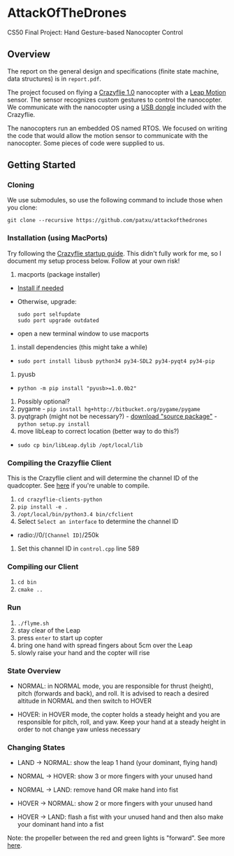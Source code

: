 # AttackOfTheDrones
CS50 Final Project: Hand Gesture-based Nanocopter Control

## Overview

The report on the general design and specifications (finite state machine, data structures) is in `report.pdf`.

The project focused on flying a [Crazyflie 1.0](https://www.bitcraze.io/crazyflie/) nanocopter with a [Leap Motion](https://www.leapmotion.com/) sensor. The sensor recognizes custom gestures to control the nanocopter. We communicate with the nanocopter using a [USB dongle](https://www.bitcraze.io/2012/02/the-crazyradio-dongle/) included with the Crazyflie.

The nanocopters run an embedded OS named RTOS. We focused on writing the code that would allow the motion sensor to communicate with the nanocopter. Some pieces of code were supplied to us.

## Getting Started

### Cloning
We use submodules, so use the following command to include those when you clone:
```
git clone --recursive https://github.com/patxu/attackofthedrones
```

### Installation (using MacPorts)
Try following the [Crazyflie startup guide](https://github.com/bitcraze/crazyflie-clients-python/blob/master/README.md). This didn't fully work for me, so I document my setup process below. Follow at your own risk!
1. macports (package installer)
  - [Install if needed](http://www.macports.org/install.php)
  - Otherwise, upgrade:
  
    ```
    sudo port selfupdate
    sudo port upgrade outdated
    ```
  - open a new terminal window to use macports
1. install dependencies (this might take a while)
  - `sudo port install libusb python34 py34-SDL2 py34-pyqt4 py34-pip`
1. pyusb
  - `python -m pip install "pyusb>=1.0.0b2"`
1. Possibly optional?
  1. pygame
    - `pip install hg+http://bitbucket.org/pygame/pygame`
  1. pyqtgraph (might not be necessary?)
    - [download "source package"](http://www.pyqtgraph.org/)
    - `python setup.py install`
1. move libLeap to correct location (better way to do this?)
  - `sudo cp bin/libLeap.dylib /opt/local/lib `

### Compiling the Crazyflie Client
This is the Crazyflie client and will determine the channel ID of the quadcopter. See [here](https://github.com/bitcraze/crazyflie-clients-python) if you're unable to compile.

1. `cd crazyflie-clients-python`
1. `pip install -e .`
1. `/opt/local/bin/python3.4 bin/cfclient`
1. Select `Select an interface` to determine the channel ID
  - radio://0/`[Channel ID]`/250k
1. Set this channel ID in `control.cpp` line 589

### Compiling our Client
1. `cd bin`
1. `cmake ..`

### Run
1. `./flyme.sh`
1. stay clear of the Leap
1. press `enter` to start up copter
1. bring one hand with spread fingers about 5cm over the Leap
1. slowly raise your hand and the copter will rise

### State Overview

- NORMAL: in NORMAL mode, you are responsible for thrust (height), pitch (forwards and back), and roll. It is advised to reach a desired altitude in NORMAL and then switch to HOVER

- HOVER: in HOVER mode, the copter holds a steady height and you are responsible for pitch, roll, and yaw. Keep your hand at a steady height in order to not change yaw unless necessary

### Changing States

- LAND -> NORMAL: show the leap 1 hand (your dominant, flying hand)

- NORMAL -> HOVER: show 3 or more fingers with your unused hand
- NORMAL -> LAND: remove hand OR make hand into fist

- HOVER -> NORMAL: show 2 or more fingers with your unused hand
- HOVER -> LAND: flash a fist with your unused hand and then also make your dominant hand into a fist

Note: the propeller between the red and green lights is "forward". See more [here](https://wiki.bitcraze.io/projects:crazyflie:userguide:index).
